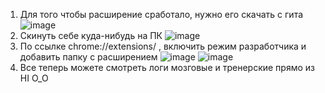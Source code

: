 1) Для того чтобы расширение сработало, нужно его скачать с гита
![image](https://github.com/user-attachments/assets/50f7008e-dd84-4dfb-9fcf-fea0134b9c69)
2) Скинуть себе куда-нибудь на ПК
![image](https://github.com/user-attachments/assets/c315d84b-1ba3-45d4-84fd-eac4b1f5e312)
3) По ссылке chrome://extensions/ , включить режим разработчика и добавить папку с расширением
![image](https://github.com/user-attachments/assets/e6e1dbb0-d0e0-487b-92f8-f6fbb6705b8b)
![image](https://github.com/user-attachments/assets/e6f0e692-43d5-4da7-91cb-67d6f8f8aef8)
4) Все теперь можете смотреть логи мозговые и тренерские прямо из HI O_O

